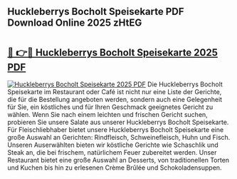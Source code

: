 ## Huckleberrys Bocholt Speisekarte PDF Download Online 2025 zHtEG

# <h2><a href="http://gca2pjf.nevu.top/?p=Huckleberrys+Bocholt+Speisekarte">🔗 👉🔴 Huckleberrys Bocholt Speisekarte 2025 PDF</a></h2>

[![Huckleberrys Bocholt Speisekarte 2025 PDF](https://i.imgur.com/dBaPXMq.png)](http://gca2pjf.nevu.top/?p=Huckleberrys+Bocholt+Speisekarte)
Die Huckleberrys Bocholt Speisekarte im Restaurant oder Café ist nicht nur eine Liste der Gerichte, die für die Bestellung angeboten werden, sondern auch eine Gelegenheit für Sie, ein köstliches und für Ihren Geschmack geeignetes Gericht zu wählen. Wenn Sie nach einem leichten und frischen Gericht suchen, probieren Sie unsere Salate aus unserer Huckleberrys Bocholt Speisekarte. Für Fleischliebhaber bietet unsere Huckleberrys Bocholt Speisekarte eine große Auswahl an Gerichten: Rindfleisch, Schweinefleisch, Huhn und Fisch. Unseren Auserwählten bieten wir köstliche Gerichte wie Schaschlik und Steak an, die bei frischem, natürlichem Feuer zubereitet werden. Unser Restaurant bietet eine große Auswahl an Desserts, von traditionellen Torten und Kuchen bis hin zu erlesenen Crème Brûlée und Schokoladensuppen.
